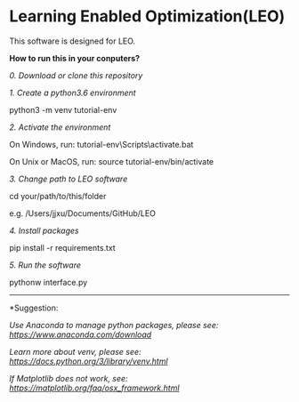 # Learning Enabled Optimization(LEO)
This software is designed for LEO. 

**How to run this in your conputers?**

*0. Download or clone this repository*

*1. Create a  python3.6 environment*

python3 -m venv tutorial-env

*2. Activate the environment*

On Windows, run:
tutorial-env\Scripts\activate.bat

On Unix or MacOS, run:
source tutorial-env/bin/activate

*3. Change path to LEO software*

cd your/path/to/this/folder

e.g. /Users/jjxu/Documents/GitHub/LEO


*4. Install packages*

pip install -r requirements.txt

*5. Run the software*

pythonw interface.py

***********************************************************************************************************************

*Suggestion:

*Use Anaconda to manage python packages, please see: https://www.anaconda.com/download*

*Learn more about venv, please see: https://docs.python.org/3/library/venv.html*

*If Matplotlib does not work, see: https://matplotlib.org/faq/osx_framework.html*


